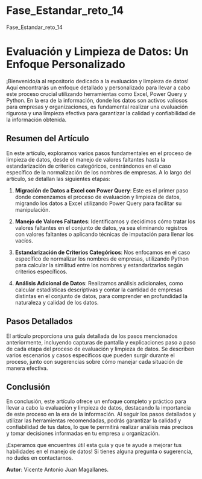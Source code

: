 # Fase_Estandar_reto_14
Fase_Estandar_reto_14
# Evaluación y Limpieza de Datos: Un Enfoque Personalizado

¡Bienvenido/a al repositorio dedicado a la evaluación y limpieza de datos! Aquí encontrarás un enfoque detallado y personalizado para llevar a cabo este proceso crucial utilizando herramientas como Excel, Power Query y Python. En la era de la información, donde los datos son activos valiosos para empresas y organizaciones, es fundamental realizar una evaluación rigurosa y una limpieza efectiva para garantizar la calidad y confiabilidad de la información obtenida.

## Resumen del Artículo

En este artículo, exploramos varios pasos fundamentales en el proceso de limpieza de datos, desde el manejo de valores faltantes hasta la estandarización de criterios categóricos, centrándonos en el caso específico de la normalización de los nombres de empresas. A lo largo del artículo, se detallan las siguientes etapas:

1. **Migración de Datos a Excel con Power Query**: Este es el primer paso donde comenzamos el proceso de evaluación y limpieza de datos, migrando los datos a Excel utilizando Power Query para facilitar su manipulación.

2. **Manejo de Valores Faltantes**: Identificamos y decidimos cómo tratar los valores faltantes en el conjunto de datos, ya sea eliminando registros con valores faltantes o aplicando técnicas de imputación para llenar los vacíos.

3. **Estandarización de Criterios Categóricos**: Nos enfocamos en el caso específico de normalizar los nombres de empresas, utilizando Python para calcular la similitud entre los nombres y estandarizarlos según criterios específicos.

4. **Análisis Adicional de Datos**: Realizamos análisis adicionales, como calcular estadísticas descriptivas y contar la cantidad de empresas distintas en el conjunto de datos, para comprender en profundidad la naturaleza y calidad de los datos.

## Pasos Detallados

El artículo proporciona una guía detallada de los pasos mencionados anteriormente, incluyendo capturas de pantalla y explicaciones paso a paso de cada etapa del proceso de evaluación y limpieza de datos. Se describen varios escenarios y casos específicos que pueden surgir durante el proceso, junto con sugerencias sobre cómo manejar cada situación de manera efectiva.

## Conclusión

En conclusión, este artículo ofrece un enfoque completo y práctico para llevar a cabo la evaluación y limpieza de datos, destacando la importancia de este proceso en la era de la información. Al seguir los pasos detallados y utilizar las herramientas recomendadas, podrás garantizar la calidad y confiabilidad de tus datos, lo que te permitirá realizar análisis más precisos y tomar decisiones informadas en tu empresa u organización.

¡Esperamos que encuentres útil esta guía y que te ayude a mejorar tus habilidades en el manejo de datos! Si tienes alguna pregunta o sugerencia, no dudes en contactarnos.

**Autor**: Vicente Antonio Juan Magallanes.
